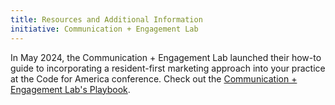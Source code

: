 ```yaml
---
title: Resources and Additional Information
initiative: Communication + Engagement Lab
---
```


In May 2024, the Communication + Engagement Lab launched their how-to guide to incorporating a resident-first marketing approach into your practice at the Code for America conference. Check out the [Communication + Engagement Lab's Playbook](/cel-playbook).
